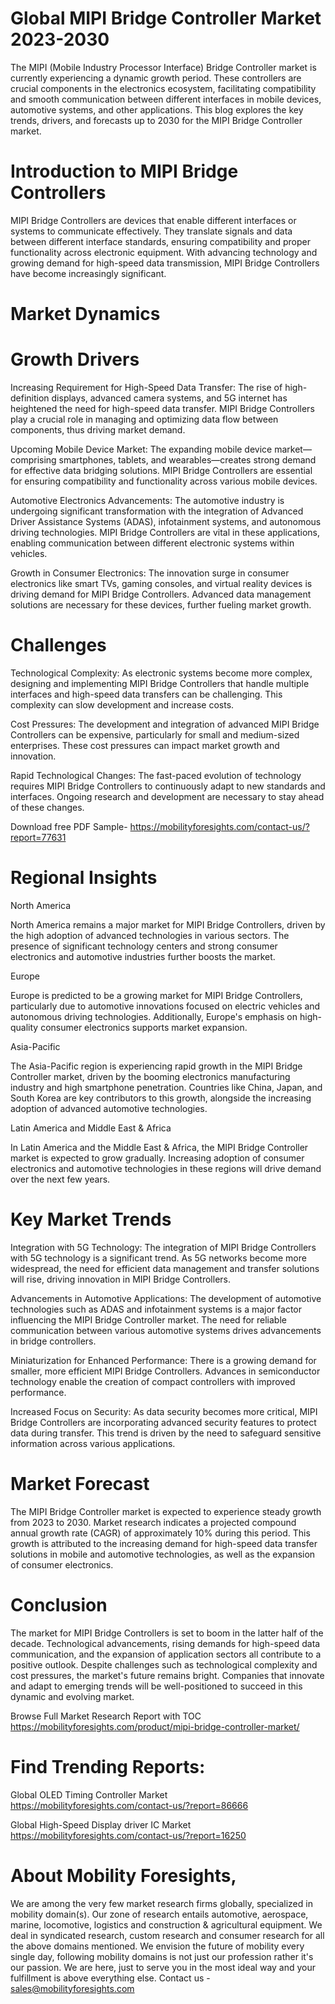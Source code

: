 # Global MIPI Bridge Controller Market 2023-2030

The MIPI (Mobile Industry Processor Interface) Bridge Controller market is currently experiencing a dynamic growth period. These controllers are crucial components in the electronics ecosystem, facilitating compatibility and smooth communication between different interfaces in mobile devices, automotive systems, and other applications. This blog explores the key trends, drivers, and forecasts up to 2030 for the MIPI Bridge Controller market.

# Introduction to MIPI Bridge Controllers

MIPI Bridge Controllers are devices that enable different interfaces or systems to communicate effectively. They translate signals and data between different interface standards, ensuring compatibility and proper functionality across electronic equipment. With advancing technology and growing demand for high-speed data transmission, MIPI Bridge Controllers have become increasingly significant.

# Market Dynamics

# Growth Drivers

Increasing Requirement for High-Speed Data Transfer: The rise of high-definition displays, advanced camera systems, and 5G internet has heightened the need for high-speed data transfer. MIPI Bridge Controllers play a crucial role in managing and optimizing data flow between components, thus driving market demand.

Upcoming Mobile Device Market: The expanding mobile device market—comprising smartphones, tablets, and wearables—creates strong demand for effective data bridging solutions. MIPI Bridge Controllers are essential for ensuring compatibility and functionality across various mobile devices.

Automotive Electronics Advancements: The automotive industry is undergoing significant transformation with the integration of Advanced Driver Assistance Systems (ADAS), infotainment systems, and autonomous driving technologies. MIPI Bridge Controllers are vital in these applications, enabling communication between different electronic systems within vehicles.

Growth in Consumer Electronics: The innovation surge in consumer electronics like smart TVs, gaming consoles, and virtual reality devices is driving demand for MIPI Bridge Controllers. Advanced data management solutions are necessary for these devices, further fueling market growth.

# Challenges

Technological Complexity: As electronic systems become more complex, designing and implementing MIPI Bridge Controllers that handle multiple interfaces and high-speed data transfers can be challenging. This complexity can slow development and increase costs.

Cost Pressures: The development and integration of advanced MIPI Bridge Controllers can be expensive, particularly for small and medium-sized enterprises. These cost pressures can impact market growth and innovation.

Rapid Technological Changes: The fast-paced evolution of technology requires MIPI Bridge Controllers to continuously adapt to new standards and interfaces. Ongoing research and development are necessary to stay ahead of these changes.

Download free PDF Sample- https://mobilityforesights.com/contact-us/?report=77631

# Regional Insights

North America

North America remains a major market for MIPI Bridge Controllers, driven by the high adoption of advanced technologies in various sectors. The presence of significant technology centers and strong consumer electronics and automotive industries further boosts the market.

Europe

Europe is predicted to be a growing market for MIPI Bridge Controllers, particularly due to automotive innovations focused on electric vehicles and autonomous driving technologies. Additionally, Europe's emphasis on high-quality consumer electronics supports market expansion.

Asia-Pacific

The Asia-Pacific region is experiencing rapid growth in the MIPI Bridge Controller market, driven by the booming electronics manufacturing industry and high smartphone penetration. Countries like China, Japan, and South Korea are key contributors to this growth, alongside the increasing adoption of advanced automotive technologies.

Latin America and Middle East & Africa

In Latin America and the Middle East & Africa, the MIPI Bridge Controller market is expected to grow gradually. Increasing adoption of consumer electronics and automotive technologies in these regions will drive demand over the next few years.

# Key Market Trends

Integration with 5G Technology: The integration of MIPI Bridge Controllers with 5G technology is a significant trend. As 5G networks become more widespread, the need for efficient data management and transfer solutions will rise, driving innovation in MIPI Bridge Controllers.

Advancements in Automotive Applications: The development of automotive technologies such as ADAS and infotainment systems is a major factor influencing the MIPI Bridge Controller market. The need for reliable communication between various automotive systems drives advancements in bridge controllers.

Miniaturization for Enhanced Performance: There is a growing demand for smaller, more efficient MIPI Bridge Controllers. Advances in semiconductor technology enable the creation of compact controllers with improved performance.

Increased Focus on Security: As data security becomes more critical, MIPI Bridge Controllers are incorporating advanced security features to protect data during transfer. This trend is driven by the need to safeguard sensitive information across various applications.

# Market Forecast

The MIPI Bridge Controller market is expected to experience steady growth from 2023 to 2030. Market research indicates a projected compound annual growth rate (CAGR) of approximately 10% during this period. This growth is attributed to the increasing demand for high-speed data transfer solutions in mobile and automotive technologies, as well as the expansion of consumer electronics.

# Conclusion

The market for MIPI Bridge Controllers is set to boom in the latter half of the decade. Technological advancements, rising demands for high-speed data communication, and the expansion of application sectors all contribute to a positive outlook. Despite challenges such as technological complexity and cost pressures, the market's future remains bright. Companies that innovate and adapt to emerging trends will be well-positioned to succeed in this dynamic and evolving market.

Browse Full Market Research Report with TOC https://mobilityforesights.com/product/mipi-bridge-controller-market/

# Find Trending Reports:

Global OLED Timing Controller Market https://mobilityforesights.com/contact-us/?report=86666



Global High-Speed Display driver IC Market https://mobilityforesights.com/contact-us/?report=16250





# About Mobility Foresights,
We are among the very few market research firms globally, specialized in mobility domain(s). Our zone of research entails automotive, aerospace, marine, locomotive, logistics and construction & agricultural equipment. We deal in syndicated research, custom research and consumer research for all the above domains mentioned.
We envision the future of mobility every single day, following mobility domains is not just our profession rather it's our passion. We are here, just to serve you in the most ideal way and your fulfillment is above everything else. Contact us -  sales@mobilityforesights.com
